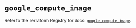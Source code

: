 # `google_compute_image`

Refer to the Terraform Registry for docs: [`google_compute_image`](https://registry.terraform.io/providers/hashicorp/google/6.17.0/docs/resources/compute_image).

